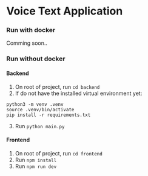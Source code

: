 # Voice Text Application

### Run with docker
Comming soon..


### Run without docker
#### Backend
1. On root of project, run `cd backend`
2. If do not have the installed virtual environment yet:
```
python3 -m venv .venv
source .venv/bin/activate
pip install -r requirements.txt
```
3. Run `python main.py`

#### Frontend
1. On root of project, run `cd frontend`
2. Run `npm install`
3. Run `npm run dev`
